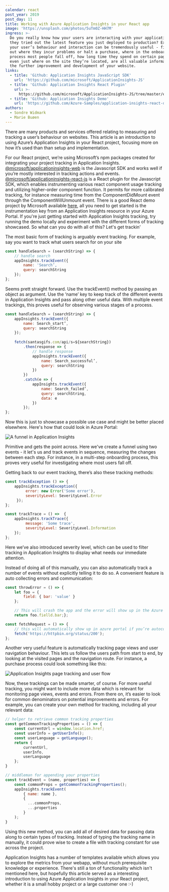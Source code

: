 ```yaml
---
calendar: react
post_year: 2019
post_day: 11
title: Working with Azure Application Insights in your React app
image: 'https://unsplash.com/photos/5uTm0Z-HH7M'
ingress: >-
  Do you really know how your users are interacting with your application? Have
  they tried out the latest feature you just deployed to production? Examining
  your user’s behaviour and interaction can be tremendously useful - figuring
  out where they incur problems or halt a purchase, where in the onboarding
  process most people fall off, how long time they spend on certain pages, or
  even just where on the site they’re located, are all valuable information for
  the further improvement and development of your website.
links:
  - title: 'Github: Application Insights JavaScript SDK'
    url: 'https://github.com/microsoft/ApplicationInsights-JS'
  - title: 'Github: Application Insights React Plugin'
    url: >-
      https://github.com/microsoft/ApplicationInsights-JS/tree/master/extensions/applicationinsights-react-js
  - title: 'Github: Application Insights Demo'
    url: 'https://github.com/Azure-Samples/application-insights-react-demo'
authors:
  - Sondre Widmark
  - Marie Buøen
---
```

There are many products and services offered relating to measuring and tracking a user’s behaviour on websites. This article is an introduction to using Azure’s Application Insights in your React project, focusing more on how it’s used than than setup and implementation.

For our React project, we’re using Microsoft’s npm packages created for integrating your project tracking in Application Insights. [@microsoft/applicationinsights-web](https://github.com/microsoft/ApplicationInsights-JS) is the Javascript SDK and works well if you’re mostly interested in tracking actions and events. [@microsoft/applicationinsights-react-js](https://github.com/microsoft/ApplicationInsights-JS/tree/master/extensions/applicationinsights-react-js) is a React plugin for the Javascript SDK, which enables instrumenting various react component usage tracking and utilizing higher-order component function. It permits for more calibrated tracking, for instance measuring time from the ComponentDidMount event through the ComponentWillUnmount event. There is a good React demo project by Microsoft available [here](https://github.com/Azure-Samples/application-insights-react-demo), all you need to get started is the instrumentation key from an Application Insights resource in your Azure Portal. If you're just getting started with Application Insights tracking, try running the demo locally and experiment with the different forms of tracking showcased. So what can you do with all of this? Let's get trackin'

The most basic form of tracking is arguably event tracking. For example, say you want to track what users search for on your site

```javascript
const handleSearch = (searchString) => {     
    // handle search
    appInsights.trackEvent({
        name: 'Search’,
        query: searchString
    });
};
```

Seems prett straight forward. Use the trackEvent() method by passing an object as argument. Use the ‘name’ key to keep track of the different events in Application Insights and pass along other useful data. With multiple event trackings, this proves useful for observing various stages of a process.

```javascript
const handleSearch = (searchString) => {    
    appInsights.trackEvent({        
        name: Search_start’,
        query: searchString
    });
    
    fetch(santasgifs.com/api/s=${searchString})
        .then(response => {
            // handle response
            appInsights.trackEvent({
                name: Search_successful’,
                query: searchString
            })
        })
        .catch(e => {
            appInsights.trackEvent({
                name: Search_failed’,
                query: searchString,
                data: e
            })
        });
};
```

Now this is just to showcase a possible use case and might be better placed elsewhere. Here's how that could look in Azure Portal:

![A funnel in Application Insights](/assets/image.png "A funnel in Application Insights")

Primitive and gets the point across. Here we've create a funnel using two events - it let's us and track events in sequence, measuring the changes between each step. For instance, in a multi-step onboarding process, this proves very useful for investigating where most users fall off.

Getting back to our event tracking, there’s also these tracking methods:

```javascript
const trackException () => {
    appInsights.trackException({
         error: new Error('Some error'),
         severityLevel: SeverityLevel.Error
     });
};

const trackTrace = () =>  {
    appInsights.trackTrace({
         message: 'Some trace',
         severityLevel: SeverityLevel.Information
    });
}; 
```

Here we’ve also introduced severity level, which can be used to filter tracking in Application Insights to display what needs our immediate attention.

Instead of doing all of this manually, you can also automatically track a number of events without explicitly telling it to do so. A convenient feature is auto collecting errors and communication:

```javascript
const throwError = () => {
    let foo = {
        field: { bar: 'value' }
    };    

    // This will crash the app and the error will show up in the Azure Portal
    return foo.fielld.bar;};

const fetchRequest = () => {
    // this will automatically show up in azure portal if you’re autocollecting fetch 
    fetch('https://httpbin.org/status/200');
};
```

Another very useful feature is automatically tracking page views and user navigation behaviour. This lets us follow the users path from start to end, by looking at the visited pages and the navigation route. For instance, a purchase process could look something like this:

![Application Insights page tracking and user flow](/assets/azure-page-tracking.png "Application Insights page tracking and user flow")

Now, these trackings can be made smarter, of course. For more useful tracking, you might want to include more data which is relevant for monitoring page views, events and errors. From there on, it’s easier to look for common denominators on potential improvements and errors. For example, you can create your own method for tracking, including all your relevant data:

```javascript
// helper to retrieve common tracking properties
const getCommonTrackingProperties = () => {
    const currentUrl = window.location.href;
    const userInfo = getUserInfo();
    const userLanguage = getLanguage();
    return {
        currentUrl,
        userInfo,
        userLanguage
    };
}

// middleman for appending your properties
const trackEvent = (name, properties) => {
    const commonProps = getCommonTrackingProperties();
    appInsights.trackEvent(
        { name: name },
        {
          ...commonProps,
          ...properties
        }
    );
}
```

Using this new method, you can add all of desired data for passing data along to certain types of tracking. Instead of typing the tracking name in manually, it could prove wise to create a file with tracking constant for use across the project.

Application Insights has a number of templates available which allows you to explore the metrics from your webapp, without much prerequisite knowledge or experience. There's still a ton of functionality which isn't mentioned here, but hopefully this article served as a interesting introduction to using Azure Application Insights in your React project, whether it is a small hobby project or a large customer one :-)
